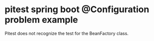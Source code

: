 # pitest spring boot @Configuration problem example

Pitest does not recognize the test for the BeanFactory class.